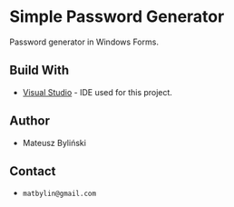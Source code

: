 # Simple Password Generator
Password generator in Windows Forms.


## Build With
* [Visual Studio](https://visualstudio.microsoft.com/) - IDE used for this project.


## Author
* Mateusz Byliński 

## Contact
- `matbylin@gmail.com`
